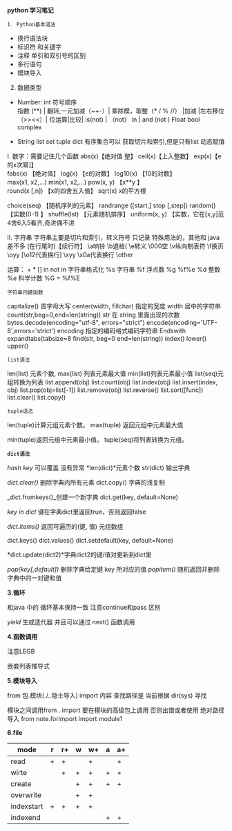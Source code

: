 **python 学习笔记**

`1.	Python基本语法`
* 换行语法块
*	标识符 和关键字
*	注释 单引和双引号的区别
*	多行语句
*	模块导入

2.	数据类型
*	Number: 
int  符号顺序  
指数 (**) | 翻转,一元加减（~+-）| 乘除模，取整（* / % //） |加减 
|左右移位（>><<）| 位运算|比较| is(not) | （not） in | and (not )
Float bool complex 

*	String  list set tuple  dict 
有序集合可以 获取切片和索引,但是只有list 动态赋值


I.	数字：需要记住几个函数
abs(x)【绝对值 整】	ceil(x)【上入整数】	exp(x)【e的x次幂]】	
fabs(x) 【绝对值】	log(x) 【e的对数】
log10(x) 【10的对数】	
max(x1, x2,...)	min(x1, x2,...)	pow(x, y) 【x**y 】	
round(x [,n]) 
【x的四舍五入值】	sqrt(x)
x的平方根		
			
			
choice(seq)
【随机序列的元素】	randrange ([start,] stop [,step])	random()【实数(0-1) 】	shuffle(lst)
【元素随机排序】
uniform(x, y)
【实数，它在[x,y]范	4舍6入5看齐,奇进偶不进		


II.	字符串
字符串主要是切片和索引，转义符号 只记录 特殊用法的，其他和 java 差不多
\(在行尾时)【续行符】	\a响铃	\b退格(	\e转义
\000空	\v纵向制表符	\f换页	\oyy [\o12代表换行]
\xyy \x0a代表换行	\other		

运算： +  *  []  in  not in
字符串格式化
%s 字符串	%f 浮点数	%g   %f%e
%d 整数	%e 科学计数	 %G = %f%E

`字符串内建函数`

capitalize() 首字母大写		center(width, fillchar) 指定的宽度 
width 居中的字符串	count(str,beg=0,end=len(string)) str 在 string 里面出现的次数
bytes.decode(encoding="utf-8", errors="strict")
encode(encoding='UTF-8',errors='strict')
encoding 指定的编码格式编码字符串	Endswith
expandtabs(tabsize=8
find(str, beg=0 end=len(string))
index() lower() upper()

`list语法`

len(list) 元素个数, max(list) 列表元素最大值 min(list)列表元素最小值 list(seq)元组转换为列表
list.append(obj)    list.count(obj) list.index(obj) list.insert(index, obj)
list.pop(obj=list[-1]) list.remove(obj) list.reverse() 	list.sort([func])
list.clear() 	list.copy()

`tuple语法`

len(tuple)计算元组元素个数。 max(tuple) 返回元组中元素最大值

min(tuple)返回元组中元素最小值。 	tuple(seq)将列表转换为元组。

**`dict语法`**

_hash key_ 可以覆盖 没有异常
*len(dict)*元素个数   str(dict) 输出字典

_dict.clear()_ 删除字典内所有元素  dict.copy() 字典的浅复制

_dict.fromkeys()_创建一个新字典 dict.get(key, default=None)

_key in dict_ 键在字典dict里返回true，否则返回false 
 
_dict.items()_ 返回可遍历的(键, 值) 元组数组

dict.keys()   dict.values()  dict.setdefault(key, default=None)

*dict.update(dict2)*字典dict2的键/值对更新到dict里

_pop(key[,default])_   删除字典给定键 key 所对应的值  	_popitem()_   随机返回并删除字典中的一对键和值
 

**3.循环**

和java 中的 循环基本保持一致 注意continue和pass 区别 

_yield_ 生成迭代器 并且可以通过 next() 函数调用

**4.函数调用**

注意LEGB

嵌套列表推导式

**5.模块导入**

from 包.模块(./..隐士导入) import 内容 查找路径是 当前根据 dir(sys) 寻找

模块之间调用from . import  要在模块的高级包上调用 否则出错或者使用 绝对路径导入 from note.forimport import module1

**6.file**

|mode|r|r+|w|w+|a|a+|
|----|--|--|--|--|--|--|
|read        |+|+| |+| |+|
|wirte       | |+|+|+|+|+|
|create      | | |+|+|+|+|
|overwrite   | | |+|+| | |
|indexstart  |+|+|+|+| | |
|indexend    | | | | |+|+|

